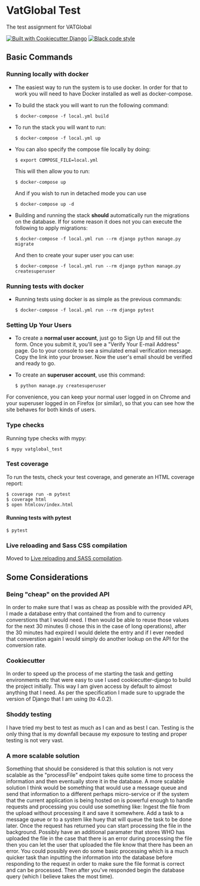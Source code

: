 # VatGlobal Test

The test assignment for VATGlobal

[![Built with Cookiecutter Django](https://img.shields.io/badge/built%20with-Cookiecutter%20Django-ff69b4.svg?logo=cookiecutter)](https://github.com/cookiecutter/cookiecutter-django/)
[![Black code style](https://img.shields.io/badge/code%20style-black-000000.svg)](https://github.com/ambv/black)

## Basic Commands

### Running locally with docker
-   The easiest way to run the system is to use docker. In order for that to work you will need to have Docker installed as well as docker-compose.

-   To build the stack you will want to run the following command:

        $ docker-compose -f local.yml build

-   To run the stack you will want to run:

        $ docker-compose -f local.yml up

-   You can also specify the compose file locally by doing:

        $ export COMPOSE_FILE=local.yml

    This will then allow you to run:

        $ docker-compose up

    And if you wish to run in detached mode you can use

        $ docker-compose up -d

-   Building and running the stack **should** automatically run the migrations on the database. If for some reason it does not you can execute the following to apply migrations:

        $ docker-compose -f local.yml run --rm django python manage.py migrate

    And then to create your super user you can use:

        $ docker-compose -f local.yml run --rm django python manage.py createsuperuser

### Running tests with docker

-   Running tests using docker is as simple as the previous commands:

        $ docker-compose -f local.yml run --rm django pytest


### Setting Up Your Users

-   To create a **normal user account**, just go to Sign Up and fill out the form. Once you submit it, you'll see a "Verify Your E-mail Address" page. Go to your console to see a simulated email verification message. Copy the link into your browser. Now the user's email should be verified and ready to go.

-   To create an **superuser account**, use this command:

        $ python manage.py createsuperuser

For convenience, you can keep your normal user logged in on Chrome and your superuser logged in on Firefox (or similar), so that you can see how the site behaves for both kinds of users.

### Type checks

Running type checks with mypy:

    $ mypy vatglobal_test

### Test coverage

To run the tests, check your test coverage, and generate an HTML coverage report:

    $ coverage run -m pytest
    $ coverage html
    $ open htmlcov/index.html

#### Running tests with pytest

    $ pytest

### Live reloading and Sass CSS compilation

Moved to [Live reloading and SASS compilation](http://cookiecutter-django.readthedocs.io/en/latest/live-reloading-and-sass-compilation.html).

## Some Considerations

### Being "cheap" on the provided API
In order to make sure that I was as cheap as possible with the provided API, I made a database entry that contained the from and to currency converstions that I would need. I then would be able to reuse those values for the next 30 minutes (I chose this in the case of long operations), after the 30 minutes had expired I would delete the entry and if I ever needed that converstion again I would simply do another lookup on the API for the conversion rate.

### Cookiecutter
In order to speed up the process of me starting the task and getting environments etc that were easy to use I used cookiecutter-django to build the project initially. This way I am given access by default to almost anything that I need. As per the specification I made sure to upgrade the version of Django that I am using (to 4.0.2).

### Shoddy testing
I have tried my best to test as much as I can and as best I can. Testing is the only thing that is my downfall because my exposure to testing and proper testing is not very vast.

### A more scalable solution 
Something that should be considered is that this solution is not very scalable as the "processFile" endpoint takes quite some time to process the information and then eventually store it in the database. A more scalable solution I think would be something that would use a message queue and send that information to a different perhaps micro-service or if the system that the current application is being hosted on is powerful enough to handle requests and processing you could use something like: Ingest the file from the upload without processing it and save it somewhere. Add a task to a message queue or to a system like huey that will queue the task to be done later. Once the request has returned you can start processing the file in the background. Possibly have an additional paramater that stores WHO has uploaded the file in the case that there is an error during processing the file then you can let the user that uploaded the file know that there has been an error. You could possibly even do some basic processing which is a much quicker task than inputting the information into the database before responding to the request in order to make sure the file format is correct and can be processed. Then after you've responded begin the database query (which I believe takes the most time).